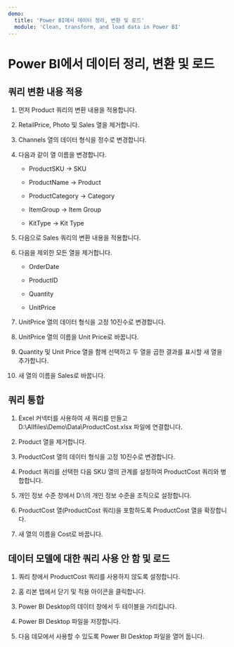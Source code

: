 ```yaml
---
demo:
  title: 'Power BI에서 데이터 정리, 변환 및 로드'
  module: 'Clean, transform, and load data in Power BI'
---
```


# Power BI에서 데이터 정리, 변환 및 로드

## 쿼리 변환 내용 적용

1. 먼저 Product 쿼리의 변환 내용을 적용합니다.

1. RetailPrice, Photo 및 Sales 열을 제거합니다.

1. Channels 열의 데이터 형식을 정수로 변경합니다.

1. 다음과 같이 열 이름을 변경합니다.

    - ProductSKU -> SKU

    - ProductName -> Product

    - ProductCategory -> Category

    - ItemGroup -> Item Group

    - KitType -> Kit Type

1. 다음으로 Sales 쿼리의 변환 내용을 적용합니다.

1. 다음을 제외한 모든 열을 제거합니다.

    - OrderDate

    - ProductID

    - Quantity

    - UnitPrice

1. UnitPrice 열의 데이터 형식을 고정 10진수로 변경합니다.

1. UnitPrice 열의 이름을 Unit Price로 바꿉니다.

1. Quantity 및 Unit Price 열을 함께 선택하고 두 열을 곱한 결과를 표시할 새 열을 추가합니다.

1. 새 열의 이름을 Sales로 바꿉니다.

## 쿼리 통합

1. Excel 커넥터를 사용하여 새 쿼리를 만들고 D:\Allfiles\Demo\Data\ProductCost.xlsx 파일에 연결합니다.

1. Product 열을 제거합니다.

1. ProductCost 열의 데이터 형식을 고정 10진수로 변경합니다.

1. Product 쿼리를 선택한 다음 SKU 열의 관계를 설정하여 ProductCost 쿼리와 병합합니다.

1. 개인 정보 수준 창에서 D:\의 개인 정보 수준을 조직으로 설정합니다.

1. ProductCost 열(ProductCost 쿼리)을 포함하도록 ProductCost 열을 확장합니다.

1. 새 열의 이름을 Cost로 바꿉니다.

## 데이터 모델에 대한 쿼리 사용 안 함 및 로드

1. 쿼리 창에서 ProductCost 쿼리를 사용하지 않도록 설정합니다.

1. 홈 리본 탭에서 닫기 및 적용 아이콘을 클릭합니다.

1. Power BI Desktop의 데이터 창에서 두 테이블을 가리킵니다.

1. Power BI Desktop 파일을 저장합니다.

1. 다음 데모에서 사용할 수 있도록 Power BI Desktop 파일을 열어 둡니다.
